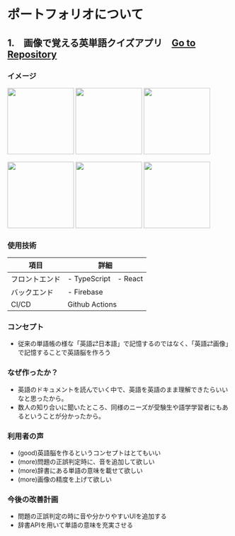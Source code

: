 # ポートフォリオについて
## 1.　画像で覚える英単語クイズアプリ　[Go to Repository](https://github.com/sobaotto/photo-wordbook)
### イメージ
<img src="https://user-images.githubusercontent.com/75721044/119998007-45041200-c00b-11eb-9971-15eba0a66bdf.PNG" width="150px"> <img src="https://user-images.githubusercontent.com/75721044/119998022-49c8c600-c00b-11eb-8b65-17327871b128.PNG" width="150px"> <img src="https://user-images.githubusercontent.com/75721044/119998001-43d2e500-c00b-11eb-8d6c-8911b58baf6d.PNG" width="150px">

<img src="https://user-images.githubusercontent.com/75721044/119997946-36b5f600-c00b-11eb-8471-f00b7f800234.PNG" width="150px"> <img src="https://user-images.githubusercontent.com/75721044/119997973-3cabd700-c00b-11eb-93bc-29fc42b81e74.PNG" width="150px"> <img src="https://user-images.githubusercontent.com/75721044/119998028-4a615c80-c00b-11eb-982e-bc190d7100f0.PNG" width="150px">
 
### 使用技術
項目|詳細
-|-
フロントエンド|- TypeScript　- React
バックエンド|- Firebase
CI/CD|Github Actions

### コンセプト
- 従来の単語帳の様な「英語⇄日本語」で記憶するのではなく、「英語⇄画像」で記憶することで英語脳を作ろう
### なぜ作ったか？
- 英語のドキュメントを読んでいく中で、英語を英語のまま理解できたらいいなと思ったから。
- 数人の知り合いに聞いたところ、同様のニーズが受験生や語学学習者にもあるということが分かったから。
### 利用者の声
- (good)英語脳を作るというコンセプトはとてもいい
- (more)問題の正誤判定時に、音を追加して欲しい
- (more)辞書にある単語の意味を載せて欲しい
- (more)画像の精度を上げて欲しい
### 今後の改善計画
- 問題の正誤判定の時に音や分かりやすいUIを追加する
- 辞書APIを用いて単語の意味を充実させる
